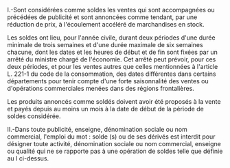 I.-Sont considérées comme soldes les ventes qui sont accompagnées ou précédées de publicité et sont annoncées comme tendant, par une réduction de prix, à l'écoulement accéléré de marchandises en stock.

Les soldes ont lieu, pour l'année civile, durant deux périodes d'une durée minimale de trois semaines et d'une durée maximale de six semaines chacune, dont les dates et les heures de début et de fin sont fixées par un arrêté du ministre chargé de l'économie. Cet arrêté peut prévoir, pour ces deux périodes, et pour les ventes autres que celles mentionnées à l'article L. 221-1 du code de la consommation, des dates différentes dans certains départements pour tenir compte d'une forte saisonnalité des ventes ou d'opérations commerciales menées dans des régions frontalières.

Les produits annoncés comme soldés doivent avoir été proposés à la vente et payés depuis au moins un mois à la date de début de la période de soldes considérée.

II.-Dans toute publicité, enseigne, dénomination sociale ou nom commercial, l'emploi du mot : solde (s) ou de ses dérivés est interdit pour désigner toute activité, dénomination sociale ou nom commercial, enseigne ou qualité qui ne se rapporte pas à une opération de soldes telle que définie au I ci-dessus.
